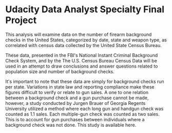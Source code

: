 # Udacity Data Analyst Specialty Final Project

This analysis will examine data on the number of firearm background checks in the United States, categorized by date, state and weapon type, as correlated with census data collected by the United State Census Bureau.

These data, presented in the FBI's National Instant Criminal Background Check System, and by the The U.S. Census Bureau Census Data will be used in an attempt to draw conclusions and answer questions related to population size and number of background checks.

It's important to note that these data are simply for background checks run per state. Variations in state law and reporting compliance make these figures difficult to verify or relate to gun sales. A one to one relation between a background check and a gun purchase cannot be made, however, a study conducted by Jurgen Brauer of Georgia Regents University utilized a method where each long gun and handgun check was counted as 1.1 sales. Each multiple-gun check was counted as two sales. This is to account for gun purchases between individuals where a background check was not done. This study is available here.
